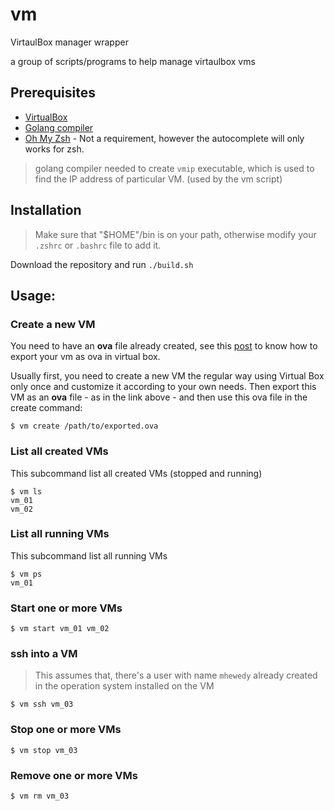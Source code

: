# vm
VirtaulBox manager wrapper

a group of scripts/programs to help manage virtaulbox vms

## Prerequisites
* [VirtualBox ](https://www.virtualbox.org/wiki/Downloads)
* [Golang compiler](https://golang.org/dl/)
* [Oh My Zsh](https://github.com/ohmyzsh/ohmyzsh) - Not a requirement, however the autocomplete will only works for zsh.

> golang compiler needed to create `vmip` executable, which is used to find the IP address of particular VM. (used by the vm script)

## Installation
> Make sure that "$HOME"/bin is on your path, otherwise modify your `.zshrc` or `.bashrc` file to add it.

Download the repository and run `./build.sh`

## Usage:

### Create a new VM
You need to have an **ova** file already created, see this [post](https://www.maketecheasier.com/import-export-ova-files-in-virtualbox/) to know how to export your vm as ova in virtual box.

Usually first, you need to create a new VM the regular way using Virtual Box only once and customize it according to your own needs.
Then export this VM as an **ova** file - as in the link above - and then use this ova file in the create command:

```
$ vm create /path/to/exported.ova
```

### List all created VMs
This subcommand list all created VMs (stopped and running)
```
$ vm ls
vm_01
vm_02
```

### List all running VMs
This subcommand list all running VMs

```
$ vm ps
vm_01
```

### Start one or more VMs

```
$ vm start vm_01 vm_02
```


### ssh into a VM
> This assumes that, there's a user with name `mhewedy` already created in the operation system installed on the VM

```
$ vm ssh vm_03
```

### Stop one or more VMs

```
$ vm stop vm_03
```

### Remove one or more VMs
```
$ vm rm vm_03
```
